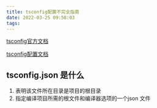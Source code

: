 ```yaml
---
title: tsconfig配置不完全指南
date: 2022-03-25 09:58:03
tags:
---
```


[tsconfig官方文档](https://www.typescriptlang.org/docs/handbook/tsconfig-json.html#handbook-content)

[tsconfig配置文档](https://www.typescriptlang.org/tsconfig)

## tsconfig.json 是什么

1. 表明该文件所在目录是项目的根目录
2. 指定编译项目所需的根文件和编译器选项的一个json 文件